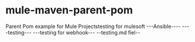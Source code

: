 # mule-maven-parent-pom
Parent Pom example for Mule Projectstesting for mulesoft
---Ansible----
----testing--- 
---testing for webhook---
--testing.md fiel--
